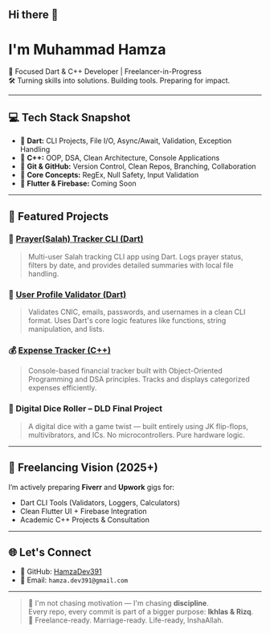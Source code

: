 ## Hi there 👋  
# I'm Muhammad Hamza

🎯 Focused Dart & C++ Developer | Freelancer-in-Progress  
🛠️ Turning skills into solutions. Building tools. Preparing for impact.

---

## 💻 Tech Stack Snapshot

- 🔷 **Dart:** CLI Projects, File I/O, Async/Await, Validation, Exception Handling  
- 🧠 **C++:** OOP, DSA, Clean Architecture, Console Applications  
- 🔧 **Git & GitHub:** Version Control, Clean Repos, Branching, Collaboration  
- 🧪 **Core Concepts:** RegEx, Null Safety, Input Validation  
- 📱 **Flutter & Firebase:** Coming Soon

---

## 🚀 Featured Projects

### 🕌 [Prayer(Salah) Tracker CLI (Dart)](https://github.com/HamzaDev391/namaz_tracker_cli)
> Multi-user Salah tracking CLI app using Dart. Logs prayer status, filters by date, and provides detailed summaries with local file handling.

### 🔐 [User Profile Validator (Dart)](https://github.com/HamzaDev391/user-profile-validator)
> Validates CNIC, emails, passwords, and usernames in a clean CLI format. Uses Dart's core logic features like functions, string manipulation, and lists.

### 💰 [Expense Tracker (C++)](https://github.com/HamzaDev391/cpp-expense-tracker)
> Console-based financial tracker built with Object-Oriented Programming and DSA principles. Tracks and displays categorized expenses efficiently.

### 🎲 Digital Dice Roller – DLD Final Project
> A digital dice with a game twist — built entirely using JK flip-flops, multivibrators, and ICs. No microcontrollers. Pure hardware logic.

---

## 🎯 Freelancing Vision (2025+)

I’m actively preparing **Fiverr** and **Upwork** gigs for:

- Dart CLI Tools (Validators, Loggers, Calculators)
- Clean Flutter UI + Firebase Integration
- Academic C++ Projects & Consultation

---

## 🌐 Let's Connect

- 📂 GitHub: [HamzaDev391](https://github.com/HamzaDev391)
- 📧 Email: `hamza.dev391@gmail.com`

---

> 🧠 I'm not chasing motivation — I'm chasing **discipline**.  
>    Every repo, every commit is part of a bigger purpose: **Ikhlas & Rizq**.  
> 💼 Freelance-ready. Marriage-ready. Life-ready, InshaAllah.

